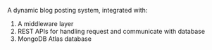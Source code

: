 A dynamic blog posting system, integrated with:
1. A middleware layer
2. REST APIs for handling request and communicate with database
3. MongoDB Atlas database
